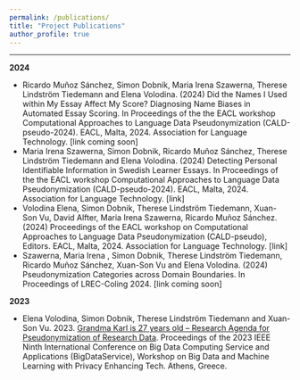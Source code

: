 ```yaml
---
permalink: /publications/
title: "Project Publications"
author_profile: true
---
```


------

**2024**

* Ricardo Muñoz Sánchez, Simon Dobnik, Maria Irena Szawerna, Therese Lindström Tiedemann and Elena Volodina. (2024) Did the Names I Used within My Essay Affect My Score? Diagnosing Name Biases in Automated Essay Scoring. In Proceedings of the the EACL workshop Computational Approaches to Language Data Pseudonymization (CALD-pseudo-2024). EACL, Malta, 2024. Association for Language Technology. [link coming soon]
* Maria Irena Szawerna, Simon Dobnik, Ricardo Muñoz Sánchez, Therese Lindström Tiedemann and Elena Volodina. (2024) Detecting Personal Identifiable Information in Swedish Learner Essays. In Proceedings of the the EACL workshop Computational Approaches to Language Data Pseudonymization (CALD-pseudo-2024). EACL, Malta, 2024. Association for Language Technology. [link]
* Volodina Elena, Simon Dobnik, Therese Lindström Tiedemann, Xuan-Son Vu, David Alfter, Maria Irena Szawerna, Ricardo Muñoz Sánchez. (2024) Proceedings of the EACL workshop on Computational Approaches to Language Data Pseudonymization (CALD-pseudo), Editors. EACL, Malta, 2024. Association for Language Technology. [link]
* Szawerna, Maria Irena , Simon Dobnik, Therese Lindström Tiedemann, Ricardo Muñoz Sánchez, Xuan-Son Vu and Elena Volodina. (2024) Pseudonymization Categories across Domain Boundaries. In Proceedings of LREC-Coling 2024. [link coming soon]


**2023**

* Elena Volodina, Simon Dobnik, Therese Lindström Tiedemann and Xuan-Son Vu. 2023. [Grandma Karl is 27 years old – Research Agenda for Pseudonymization of Research Data](https://conferences.computer.org/cisosepub/pdfs/BigDataService2023-6X6dTK9dbY3khFk7JNapTA/337900a229/337900a229.pdf). Proceedings of the 2023 IEEE Ninth International Conference on Big Data Computing Service and Applications (BigDataService), Workshop on Big Data and Machine Learning with Privacy Enhancing Tech. Athens, Greece.




<!-- // TODO - Add texbib support -->
